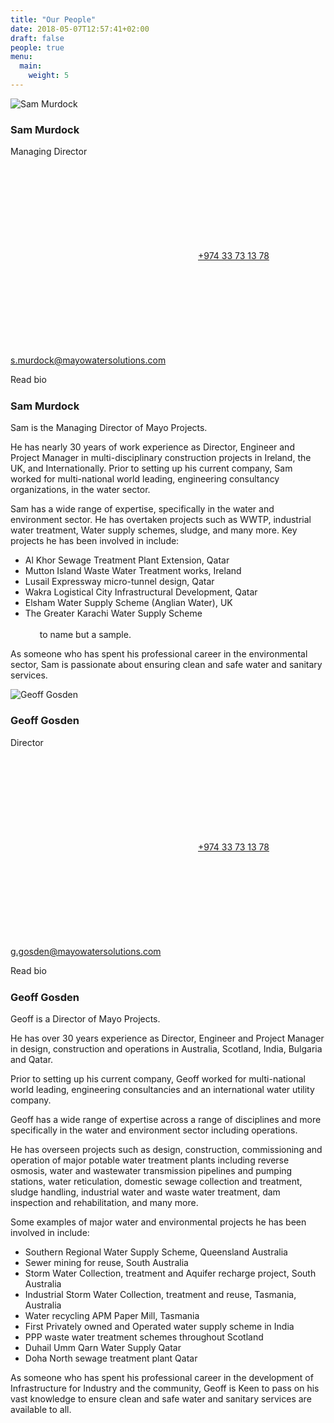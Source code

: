 ```yaml
---
title: "Our People"
date: 2018-05-07T12:57:41+02:00
draft: false
people: true
menu:
  main:
    weight: 5
---
```


<div class="team-container">
  <div class="member">
    <div class="image">
      <img src="/images/sam150.jpg" alt="Sam Murdock" title="Sam Murdock">
    </div>
    <div class="bio">
      <h3 class="name">Sam Murdock</h3>
      <p class="position">
        Managing Director
      </p>
      <div class="contact">
        <div class="contact-details">
          <p class="contact-data"><a href="tel:+97433731378" class="phone"><svg class="icon"><use xlink:href="#mobile" /></svg>+974 33 73 13 78</a>
          <a href="mailto:s.murdock@mayowatersolutions.com" class="phone"><svg class="icon"><use xlink:href="#mail" /></svg>s.murdock@mayowatersolutions.com</a></p>
          <!-- <a href="mailto:s.murdock@mayowatersolutions.com" class="mail">s.murdock@mayowatersolutions.com</a> -->
        </div>
        <span class="button margin-top with-text" data-letters="Read Bio">Read bio</span>
      </div>
      <div class="bio-details">
        <img src="data:image/png;base64,R0lGODlhAQABAAD/ACwAAAAAAQABAAACADs=" data-src="/images/samm450.jpg" alt="Sam Murdock" title="Sam Murdock">
        <div class="bio-wrapper">
          <h3 class="bioname">Sam Murdock</h3>
          <p class="details-position">
            Sam is the Managing Director of Mayo Projects.</p> 
            <p>He has nearly 30 years of work experience as Director, Engineer and Project Manager in multi-disciplinary construction projects in Ireland, the UK, and Internationally. Prior to setting up his current company, Sam worked for multi-national world leading, engineering consultancy organizations, in the water sector.</p>
            <p class="">Sam has a wide range of expertise, specifically in the water and environment sector. He has overtaken projects such as WWTP, industrial water treatment, Water supply schemes, sludge, and many more. Key projects he has been involved in include:</p>
            <ul> 
              <li>Al Khor Sewage Treatment Plant Extension, Qatar</li>
              <li> Mutton Island Waste Water Treatment works, Ireland</li>
              <li>Lusail Expressway micro-tunnel design, Qatar</li>
              <li>Wakra Logistical City Infrastructural Development, Qatar</li>
              <li>Elsham Water Supply Scheme (Anglian Water), UK</li>
              <li>The Greater Karachi Water Supply Scheme</li><br>
            <span style="margin-left:23px">to name but a sample.</span>
            </ul>
          <p class="">As someone who has spent his professional career in the environmental sector, Sam is passionate about ensuring clean and safe water and sanitary services.
          </p>
        </div>
      </div> 
    </div>
  </div>
  <div class="member">
    <div class="image">
      <img src="images/geoff150.jpg" title="Geoff Gosden" alt="Geoff Gosden">
    </div>
    <div class="bio">
      <h3 class="name">Geoff Gosden</h3>
      <p class="position">
        Director
      </p>
      <div class="contact">
        <div class="contact-details">
          <p class="contact-data"><a href="tel:+97433731378" class="phone"><svg class="icon"><use xlink:href="#mobile" /></svg>+974 33 73 13 78</a>
          <a href="mailto:g.gosden@mayowatersolutions.com" class="phone"><svg class="icon"><use xlink:href="#mail" /></svg>g.gosden@mayowatersolutions.com</a></p>
          <!-- <a href="tel:00000000" class="phone">123456789</a>
          <a href="mailto:g.gosden@mayowatersolutions.com" class="mail">g.gosden@mayowatersolutions.com</a> -->
        </div>
        <span class="button margin-top with-text" data-letters="Read Bio">Read bio</span>
      </div>
      <div class="bio-details">
        <img src="data:image/png;base64,R0lGODlhAQABAAD/ACwAAAAAAQABAAACADs=" data-src="images/geoffx450.jpg" title="Geoff Gosden" alt="Geoff Gosden">
        <div class="bio-wrapper">
          <h3 class="bioname">Geoff Gosden</h3>
          <p class="details-position">
            Geoff is a Director of Mayo Projects.</p> 
            <p>He has over 30 years experience as Director, Engineer and Project Manager in design, construction and operations in Australia, Scotland, India, Bulgaria and Qatar.</p>
            <p>Prior to setting up his current company, Geoff worked for multi-national world leading, engineering consultancies and an international water utility company.</p>
            <p class="">Geoff has a wide range of expertise across a range of disciplines and more specifically in the water and environment sector including operations.</p>
            <p> He has overseen projects such as design, construction, commissioning and operation of major potable water treatment plants including reverse osmosis, water and wastewater transmission pipelines and pumping stations, water reticulation, domestic sewage collection and treatment, sludge handling, industrial water and waste water treatment, dam inspection and rehabilitation, and many more.  
          </p>
          <p>Some examples of major water and environmental projects he has been involved in include:</p>
          <ul> 
              <li>Southern Regional Water Supply Scheme, Queensland Australia</li>
              <li>Sewer mining for reuse, South Australia</li>
              <li>Storm Water Collection, treatment and Aquifer recharge project, South Australia</li>
              <li>Industrial Storm Water Collection, treatment and reuse, Tasmania, Australia</li>
              <li>Water recycling APM Paper Mill, Tasmania</li>
              <li>First Privately owned and Operated water supply scheme in India</li>
              <li>PPP waste water treatment schemes throughout Scotland</li>
              <li>Duhail Umm Qarn Water Supply Qatar</li>
              <li>Doha North sewage treatment plant Qatar</li>
            </ul>
          <p class="">As someone who has spent his professional career in the development of Infrastructure for Industry and the community, Geoff is Keen to pass on his vast knowledge to ensure clean and safe water and sanitary services are available to all. 
          </p>
        </div>
      </div>  
    </div>
  </div>
</div>